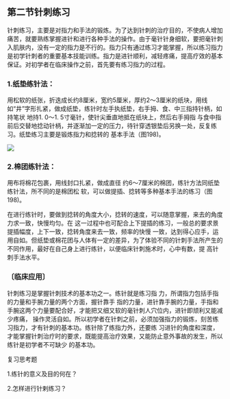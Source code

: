 ## 第二节针刺练习

针刺练习，主要是对指力和手法的锻炼。为了达到针刺的治疗目的，不使病人增加痛苦，就要熟练掌握进针和进行各种手法的操作。由于毫针针身细软，要把毫针刺入肌肤内，没有一定的指力是不行的。指力只有通过练习才能掌握，所以练习指力是初学针刺者的重要基本技能训练。指力是进针顺利，减轻疼痛，提高疗效的基本保证。对初学者在临床操作之前，首先要有练习指力的过程。

### 1.纸垫练针法：

用松软的纸张，折迭成长约8厘米，宽约5厘米，厚约2〜3厘米的纸块，用线如“井”字形扎紧，做成纸垫，练针时左手执纸垫，右手拇、食、中三指持针柄，如持笔状 地持1. 0〜1. 5寸毫针，使针尖垂直地抵在纸块上，然后右手拇指 与食中指前后交替地捻动针柄，并逐渐加一定的压力，待针穿透银垫后另换一处，反复练习。纸垫练习主要是锻炼指力和捻转的 基本手法（图198)。

![](img/图198.jpg)

### 2.棉团练针法：

用布将棉花包裹，用线封口扎紧，做成直径 约6〜7厘米的棉团，练针方法同纸垫练针法，所不同的是棉团松 软，可以做提插、捻转等多种基本手法的练习（图198)。

在进行练针时，要做到捻转的角度大小，捻转的速度，可以随意掌握，来去的角度力求一致，快慢均匀。在
这一过程中也可配合上下提插的练习，一般总的要求景提插幅度，上下一致，捻转角度来去一致，频率的快慢
一致，达到得心应手，运用自如。但纸垫或棉花团与人体有一定的差异，为了体验不同的针刺手法所产生的不同作用，最好在自己身上进行练针，以便临床针刺施术时，心中有数，提 高针刺手法水平。

### 〔临床应用〕

针刺练习是掌握针刺技术的基本功之一。练针就是练习指 力，所谓指力包括手指的力量和手腕力量的两个方面，握针靠手 指的力量，进针靠手腕的力量，手指和手腕这两个力量要配合好，才能把又细又软的毫针刺人穴位内，进针即颃利又能减少疼痛， 操作灵活自如。所以初学者在针刺之前，必须加强指力的锻炼，刻苦练习指力，才有针刺的基本功。练针除了练指力外，还要练 习进针的角度和深度，才能掌握针刺治疗时的要求，既能提高治疗效果，又能防止意外事故的发生，所以练针是初学者不可缺少 的基本功。

复习思考题

1.练针的意义及目的何在？

2.怎样进行针剌练习？
